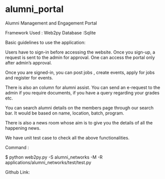 # alumni_portal

Alumni Management and Engagement Portal


Framework  Used : Web2py
Database :Sqlite

Basic guidelines to use the application:

Users have to sign-in before accessing the website. Once you sign-up, a request is sent to the admin for approval. One can access the portal only after admin’s approval.

Once you are signed-in, you can post jobs , create events, apply for jobs and register for events.

There is also an column for alumni assist. You can send an e-request to the admin if you require documents, if you have a query regarding your grades etc.

You can search alumni details on the members page through our search bar. It would be based on name, location, batch, program.

There is also a news room whose aim is to give you the details of all the happening news.

We have unit test case to check all the above functionalities.

Command : 

$ python web2py.py -S alumni_networks -M -R applications/alumni_networks/test/test.py


Github Link:

 
